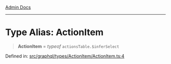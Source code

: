 [Admin Docs](/)

***

# Type Alias: ActionItem

> **ActionItem** = *typeof* `actionsTable.$inferSelect`

Defined in: [src/graphql/types/ActionItem/ActionItem.ts:4](https://github.com/PalisadoesFoundation/talawa-api/blob/a4f57b3a64e82c74809b195eb7bde9c04b2a5e89/src/graphql/types/ActionItem/ActionItem.ts#L4)
